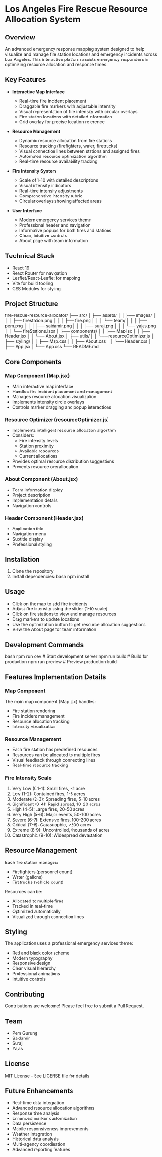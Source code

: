 # Los Angeles Fire Rescue Resource Allocation System

## Overview
An advanced emergency response mapping system designed to help visualize and manage fire station locations and emergency incidents across Los Angeles. This interactive platform assists emergency responders in optimizing resource allocation and response times.

## Key Features
- **Interactive Map Interface**
  - Real-time fire incident placement
  - Draggable fire markers with adjustable intensity
  - Visual representation of fire intensity with circular overlays
  - Fire station locations with detailed information
  - Grid overlay for precise location reference

- **Resource Management**
  - Dynamic resource allocation from fire stations
  - Resource tracking (firefighters, water, firetrucks)
  - Visual connection lines between stations and assigned fires
  - Automated resource optimization algorithm
  - Real-time resource availability tracking

- **Fire Intensity System**
  - Scale of 1-10 with detailed descriptions
  - Visual intensity indicators
  - Real-time intensity adjustments
  - Comprehensive intensity rubric
  - Circular overlays showing affected areas

- **User Interface**
  - Modern emergency services theme
  - Professional header and navigation
  - Informative popups for both fires and stations
  - Clean, intuitive controls
  - About page with team information

## Technical Stack
- React 19
- React Router for navigation
- Leaflet/React-Leaflet for mapping
- Vite for build tooling
- CSS Modules for styling

## Project Structure

fire-rescue-resource-allocator/
├── src/
│ ├── assets/
│ │ ├── images/
│ │ │ ├── firestation.png
│ │ │ ├── fire.png
│ │ │ └── team/
│ │ │ ├── pem.png
│ │ │ ├── saidamir.png
│ │ │ ├── suraj.png
│ │ │ └── yajas.png
│ │ └── fireStations.json
│ ├── components/
│ │ ├── Map.jsx
│ │ ├── Header.jsx
│ │ └── About.jsx
│ ├── utils/
│ │ └── resourceOptimizer.js
│ ├── styling/
│ │ ├── Map.css
│ │ ├── About.css
│ │ └── Header.css
│ ├── App.jsx
│ └── App.css
└── README.md

## Core Components

### Map Component (Map.jsx)
- Main interactive map interface
- Handles fire incident placement and management
- Manages resource allocation visualization
- Implements intensity circle overlays
- Controls marker dragging and popup interactions

### Resource Optimizer (resourceOptimizer.js)
- Implements intelligent resource allocation algorithm
- Considers:
  - Fire intensity levels
  - Station proximity
  - Available resources
  - Current allocations
- Provides optimal resource distribution suggestions
- Prevents resource overallocation

### About Component (About.jsx)
- Team information display
- Project description
- Implementation details
- Navigation controls

### Header Component (Header.jsx)
- Application title
- Navigation menu
- Subtitle display
- Professional styling

## Installation
1. Clone the repository
2. Install dependencies:
bash
npm install

## Usage
- Click on the map to add fire incidents
- Adjust fire intensity using the slider (1-10 scale)
- Click on fire stations to view and manage resources
- Drag markers to update locations
- Use the optimization button to get resource allocation suggestions
- View the About page for team information

## Development Commands
bash
npm run dev # Start development server
npm run build # Build for production
npm run preview # Preview production build

## Features Implementation Details

### Map Component
The main map component (Map.jsx) handles:
- Fire station rendering
- Fire incident management
- Resource allocation tracking
- Intensity visualization

### Resource Management
- Each fire station has predefined resources
- Resources can be allocated to multiple fires
- Visual feedback through connecting lines
- Real-time resource tracking

### Fire Intensity Scale
1. Very Low (0.1-1): Small fires, <1 acre
2. Low (1-2): Contained fires, 1-5 acres
3. Moderate (2-3): Spreading fires, 5-10 acres
4. Significant (3-4): Rapid spread, 10-20 acres
5. High (4-5): Large fires, 20-50 acres
6. Very High (5-6): Major events, 50-100 acres
7. Severe (6-7): Extensive fires, 100-200 acres
8. Critical (7-8): Catastrophic, >200 acres
9. Extreme (8-9): Uncontrolled, thousands of acres
10. Catastrophic (9-10): Widespread devastation

## Resource Management
Each fire station manages:
- Firefighters (personnel count)
- Water (gallons)
- Firetrucks (vehicle count)

Resources can be:
- Allocated to multiple fires
- Tracked in real-time
- Optimized automatically
- Visualized through connection lines

## Styling
The application uses a professional emergency services theme:
- Red and black color scheme
- Modern typography
- Responsive design
- Clear visual hierarchy
- Professional animations
- Intuitive controls

## Contributing
Contributions are welcome! Please feel free to submit a Pull Request.

## Team
- Pem Gurung
- Saidamir
- Suraj
- Yajas

## License
MIT License - See LICENSE file for details

## Future Enhancements
- Real-time data integration
- Advanced resource allocation algorithms
- Response time analysis
- Enhanced marker customization
- Data persistence
- Mobile responsiveness improvements
- Weather integration
- Historical data analysis
- Multi-agency coordination
- Advanced reporting features

